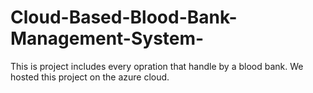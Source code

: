 # Cloud-Based-Blood-Bank-Management-System-
This is project includes every opration that handle by a blood bank. We hosted this project on the azure cloud.
